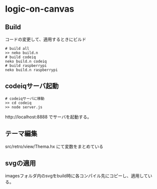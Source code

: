 logic-on-canvas
===============

## Build
コードの変更して、適用するときにビルド

    # build all
    >> neko build.n
    # build codeiq
    neko build.n codeiq
    # build raspberrypi
    neko build.n raspberrypi

## codeiqサーバ起動
    
    # codeiqサーバに移動
    >> cd codeiq
    >> node server.js

http://localhost:8888
でサーバを起動する。

## テーマ編集

src/retro/view/Thema.hx にて変数をまとめている

## svgの適用

imagesフォルダ内のsvgをbuild時に各コンパイル先にコピーし、適用している。

